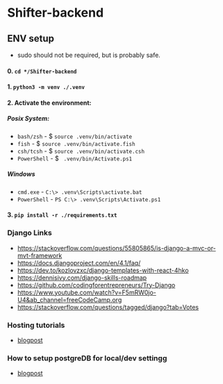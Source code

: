 # Shifter-backend
## ENV setup
* sudo should not be required, but is probably safe.

#### 0. ```cd */Shifter-backend```

#### 1. ```python3 -m venv ./.venv``` </br>

#### 2. Activate the environment: </br>

##### Posix System:
* ``` bash/zsh ``` - $ ``` source .venv/bin/activate ```
* ``` fish ``` - $ ``` source .venv/bin/activate.fish ```
* ``` csh/tcsh ``` - $ ``` source .venv/bin/activate.csh ```
* ``` PowerShell ``` - $ ```  .venv/bin/Activate.ps1 ```

##### Windows
* ``` cmd.exe ``` - ``` C:\> .venv\Scripts\activate.bat ```
* ``` PowerShell ``` - ``` PS C:\> .venv\Scripts\Activate.ps1 ```

#### 3. ``` pip install -r ./requirements.txt ```


### Django Links
* https://stackoverflow.com/questions/55805865/is-django-a-mvc-or-mvt-framework
* https://docs.djangoproject.com/en/4.1/faq/
* https://dev.to/kozlovzxc/django-templates-with-react-4hko
* https://dennisivy.com/django-skills-roadmap
* https://github.com/codingforentrepreneurs/Try-Django
* https://www.youtube.com/watch?v=F5mRW0jo-U4&ab_channel=freeCodeCamp.org
* https://stackoverflow.com/questions/tagged/django?tab=Votes

### Hosting tutorials
* [blogpost](https://realpython.com/django-hosting-on-heroku/#step-7-deploy-your-django-project-to-heroku)

### How to setup postgreDB for local/dev settingg
* [blogpost](https://stackpython.medium.com/how-to-start-django-project-with-a-database-postgresql-aaa1d74659d8)
